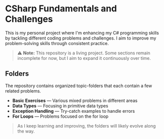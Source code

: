 # CSharp Fundamentals and Challenges

This is my personal project where I'm enhancing my C# programming skills by tackling different coding problems and challenges. I aim to improve my problem-solving skills through consistent practice. 

> ⚠️ **Note:** This repository is a living project. Some sections remain incomplete for now, but I aim to expand it continuously over time.

## Folders
The repository contains organized topic-folders that each contain a few related problems.

- **Basic Exercises** — Various mixed problems in different areas
- **Data Types** — Focusing in primitive data types 
- **Exception Handling** — Try-catch examples to handle errors
- **For Loops** — Problems focused on the for loop
> As I keep learning and improving, the folders will likely evolve along the way.
